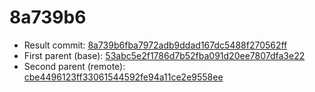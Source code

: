 # 8a739b6
- Result commit: [8a739b6fba7972adb9ddad167dc5488f270562ff](https://github.com/MarlinFirmware/Marlin/commit/8a739b6fba7972adb9ddad167dc5488f270562ff)
- First parent (base): [53abc5e2f1786d7b52fba091d20ee7807dfa3e22](https://github.com/MarlinFirmware/Marlin/commit/53abc5e2f1786d7b52fba091d20ee7807dfa3e22)
- Second parent (remote): [cbe4496123ff33061544592fe94a11ce2e9558ee](https://github.com/MarlinFirmware/Marlin/commit/cbe4496123ff33061544592fe94a11ce2e9558ee)
